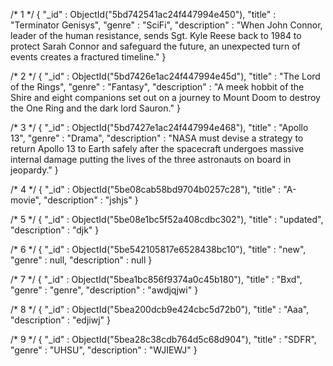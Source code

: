 /* 1 */
{
    "_id" : ObjectId("5bd742541ac24f447994e450"),
    "title" : "Terminator Genisys",
    "genre" : "SciFi",
    "description" : "When John Connor, leader of the human resistance, sends Sgt. Kyle Reese back to 1984 to protect Sarah Connor and safeguard the future, an unexpected turn of events creates a fractured timeline."
}

/* 2 */
{
    "_id" : ObjectId("5bd7426e1ac24f447994e45d"),
    "title" : "The Lord of the Rings",
    "genre" : "Fantasy",
    "description" : "A meek hobbit of the Shire and eight companions set out on a journey to Mount Doom to destroy the One Ring and the dark lord Sauron."
}

/* 3 */
{
    "_id" : ObjectId("5bd7427e1ac24f447994e468"),
    "title" : "Apollo 13",
    "genre" : "Drama",
    "description" : "NASA must devise a strategy to return Apollo 13 to Earth safely after the spacecraft undergoes massive internal damage putting the lives of the three astronauts on board in jeopardy."
}

/* 4 */
{
    "_id" : ObjectId("5be08cab58bd9704b0257c28"),
    "title" : "A-movie",
    "description" : "jshjs"
}

/* 5 */
{
    "_id" : ObjectId("5be08e1bc5f52a408cdbc302"),
    "title" : "updated",
    "description" : "djk"
}

/* 6 */
{
    "_id" : ObjectId("5be542105817e6528438bc10"),
    "title" : "new",
    "genre" : null,
    "description" : null
}

/* 7 */
{
    "_id" : ObjectId("5bea1bc856f9374a0c45b180"),
    "title" : "Bxd",
    "genre" : "genre",
    "description" : "awdjqjwi"
}

/* 8 */
{
    "_id" : ObjectId("5bea200dcb9e424cbc5d72b0"),
    "title" : "Aaa",
    "description" : "edjiwj"
}

/* 9 */
{
    "_id" : ObjectId("5bea28c38cdb764d5c68d904"),
    "title" : "SDFR",
    "genre" : "UHSU",
    "description" : "WJIEWJ"
}